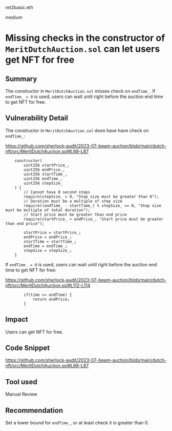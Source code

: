 ret2basic.eth

medium

# Missing checks in the constructor of `MeritDutchAuction.sol` can let users get NFT for free

## Summary

The constructor in `MeritDutchAuction.sol` misses check on `endTime_`. If `endTime_ = 0` is used, users can wait until right before the auction end time to get NFT for free.

## Vulnerability Detail

The constructor in `MeritDutchAuction.sol` does have have check on `endTime_`:

https://github.com/sherlock-audit/2023-07-beam-auction/blob/main/dutch-nft/src/MeritDutchAuction.sol#L68-L87

```solidity
    constructor(
        uint256 startPrice_,
        uint256 endPrice_,
        uint256 startTime_,
        uint256 endTime_,
        uint256 stepSize_
    ) { 
        // Cannot have 0 second steps
        require(stepSize_ > 0, "Step size must be greater than 0");
        // Duration must be a multiple of step size
        require((endTime_ - startTime_) % stepSize_ == 0, "Step size must be multiple of total duration");
        // Start price must be greater than end price
        require(startPrice_ > endPrice_, "Start price must be greater than end price");

        startPrice = startPrice_;
        endPrice = endPrice_;
        startTime = startTime_;
        endTime = endTime_;
        stepSize = stepSize_;
    }
```

If `endTime_ = 0` is used, users can wait until right before the auction end time to get NFT for free:

https://github.com/sherlock-audit/2023-07-beam-auction/blob/main/dutch-nft/src/MeritDutchAuction.sol#L112-L114

```solidity
        if(time >= endTime) {
            return endPrice;
        }
```

## Impact

Users can get NFT for free.

## Code Snippet

https://github.com/sherlock-audit/2023-07-beam-auction/blob/main/dutch-nft/src/MeritDutchAuction.sol#L68-L87

## Tool used

Manual Review

## Recommendation

Set a lower bound for `endTime_`, or at least check it is greater than 0.
